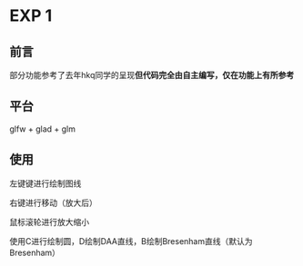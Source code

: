 # EXP 1

## 前言

部分功能参考了去年hkq同学的呈现**但代码完全由自主编写，仅在功能上有所参考**

## 平台

glfw + glad + glm

## 使用

左键键进行绘制图线  

右键进行移动（放大后）

鼠标滚轮进行放大缩小

使用C进行绘制圆，D绘制DAA直线，B绘制Bresenham直线（默认为Bresenham）